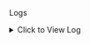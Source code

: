 Logs
<details>
* Downloaded the data from [Deep Blue Data](https://doi.org/10.7302/Z23R0R29).
* Removed all blurrry or distorted images.
* Converted and Compressed all images(excluded circular annotated images) from .tif to .jpg format in upto 2MB.
* uploaded them in gdrive in folder images.
 <summary>Click to View Log</summary>
